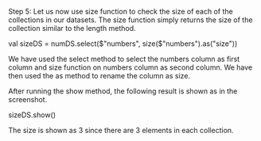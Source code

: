 
Step 5: Let us now use size function to check the size of each of the collections in our datasets. The size function simply returns the size of the collection similar to the length method.




val sizeDS = numDS.select($"numbers", size($"numbers").as("size"))

We have used the select method to select the numbers column as first column and size function on numbers column as second column. We have then used the as method to rename the column as size.

After running the show method, the following result is shown as in the screenshot.

sizeDS.show()

 

The size is shown as 3 since there are 3 elements in each collection.

